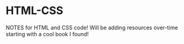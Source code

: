 # HTML-CSS
NOTES for HTML and CSS code! Will be adding resources over-time starting with a cool book I found! 
